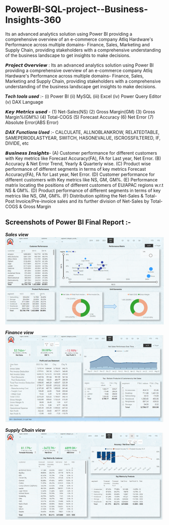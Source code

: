 # PowerBI-SQL-project--Business-Insights-360
Its an advanced analytics solution using Power BI providing a comprehensive overview of an e-commerce company Atliq Hardware's Performance across multiple domains- Finance, Sales, Marketing and Supply Chain, providing stakeholders with a comprehensive understanding of the business landscape to get insights to make decisions.

𝙋𝙧𝙤𝙟𝙚𝙘𝙩 𝙊𝙫𝙚𝙧𝙫𝙞𝙚𝙬 : 
Its an advanced analytics solution using Power BI providing a comprehensive overview of an e-commerce company Atliq Hardware's Performance across multiple domains- Finance, Sales, Marketing and Supply Chain, providing stakeholders with a comprehensive understanding of the business landscape get insights to make decisions.

𝑻𝒆𝒄𝒉 𝒕𝒐𝒐𝒍𝒔 𝒖𝒔𝒆𝒅 :-
 (i)  Power BI 
 (ii) MySQL
 (iii) Excel
 (iv) Power Query Editor
 (v)  DAX Language

𝙆𝙚𝙮 𝙈𝙚𝙩𝙧𝙞𝙘𝙨 𝙪𝙨𝙚𝙙 -
(1) Net-Sales(NS)
(2) Gross Margin(GM)
(3) Gross Margin%(GM%)
(4) Total-COGS
(5) Forecast Accuracy
(6) Net Error
(7) Absolute Error(ABS Error)

𝑫𝑨𝑿 𝑭𝒖𝒏𝒄𝒕𝒊𝒐𝒏𝒔 𝑼𝒔𝒆𝒅 :-
 CALCULATE, ALLNOBLANKROW, RELATEDTABLE, SAMEPERIODLASTYEAR, 
 SWITCH, HASONEVALUE, ISCROSSFILTERED, IF, DIVIDE, etc 

𝘽𝙪𝙨𝙞𝙣𝙚𝙨𝙨 𝙄𝙣𝙨𝙞𝙜𝙝𝙩𝙨- 
(A) Customer performance for different customers with Key metrics like Forecast Accuracy(FA), FA for Last year, Net Error.
(B) Accuracy & Net Error Trend, Yearly & Quarterly wise.
(C) Product wise performance of different segments in terms of key metrics Forecast Accuracy(FA), FA for Last year, Net Error.
(D) Customer performance for different customers with Key metrics like NS, GM, GM%.
(E) Performance matrix locating the positions of different customers of EU/APAC regions w.r.t NS & GM%.
(D) Product performance of different segments in terms of key metrics like NS, GM, GM%.
(F) Distribution spliting the Net-Sales & Total-Post Invoice/Pre-invoice sales and its further division of Net-Sales by Total-COGS & Gross Margin

## **Screenshots of Power BI Final Report :-**

***Sales view***
![Data Model](https://github.com/11KrishnaKumar/PowerBI-SQL-project--Business-Insights-360/blob/main/Dashboard%20Images/Business%20Insights360-%20Sales%20view.PNG?raw=true)



***Finance view***
![Data Model](https://github.com/11KrishnaKumar/PowerBI-SQL-project--Business-Insights-360/blob/main/Dashboard%20Images/Business%20Insights360-Finance%20view.PNG?raw=true)



***Supply Chain view***
![Data Model](https://github.com/11KrishnaKumar/PowerBI-SQL-project--Business-Insights-360/blob/main/Dashboard%20Images/Business%20Insights360-Supply%20Chain%20view.PNG?raw=true)

